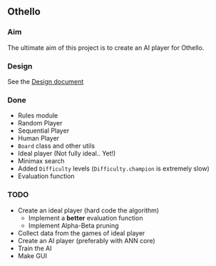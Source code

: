 ## Othello

### Aim
The ultimate aim of this project is to create an AI player for Othello.

### Design
See the [Design document](./design.md)

### Done
* Rules module
* Random Player
* Sequential Player
* Human Player
* `Board` class and other utils
* Ideal player (Not fully ideal.. Yet!)
* Minimax search
* Added `Difficulty` levels (`Difficulty.champion` is extremely slow)
* Evaluation function 

### TODO
* Create an ideal player (hard code the algorithm)
	- Implement a **better** evaluation function 
	- Implement Alpha-Beta pruning
* Collect data from the games of ideal player
* Create an AI player (preferably with ANN core)
* Train the AI
* Make GUI
